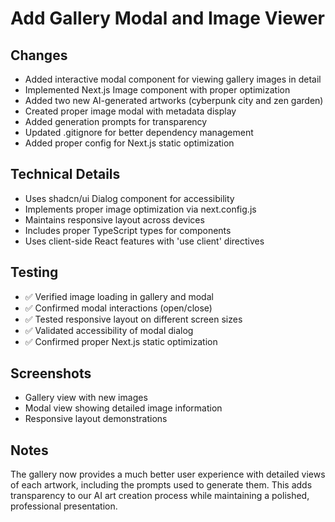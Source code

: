 # Add Gallery Modal and Image Viewer

## Changes
- Added interactive modal component for viewing gallery images in detail
- Implemented Next.js Image component with proper optimization
- Added two new AI-generated artworks (cyberpunk city and zen garden)
- Created proper image modal with metadata display
- Added generation prompts for transparency
- Updated .gitignore for better dependency management
- Added proper config for Next.js static optimization

## Technical Details
- Uses shadcn/ui Dialog component for accessibility
- Implements proper image optimization via next.config.js
- Maintains responsive layout across devices
- Includes proper TypeScript types for components
- Uses client-side React features with 'use client' directives

## Testing
- ✅ Verified image loading in gallery and modal
- ✅ Confirmed modal interactions (open/close)
- ✅ Tested responsive layout on different screen sizes
- ✅ Validated accessibility of modal dialog
- ✅ Confirmed proper Next.js static optimization

## Screenshots
- Gallery view with new images
- Modal view showing detailed image information
- Responsive layout demonstrations

## Notes
The gallery now provides a much better user experience with detailed views of each artwork, including the prompts used to generate them. This adds transparency to our AI art creation process while maintaining a polished, professional presentation.
